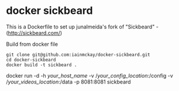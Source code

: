 # docker sickbeard

This is a Dockerfile to set up junalmeida's fork of "Sickbeard" - (http://sickbeard.com/)

Build from docker file

```
git clone git@github.com:iainmckay/docker-sickbeard.git
cd docker-sickbeard
docker build -t sickbeard .
```

docker run -d -h *your_host_name* -v /*your_config_location*:/config  -v /*your_videos_location*:/data -p 8081:8081 sickbeard

